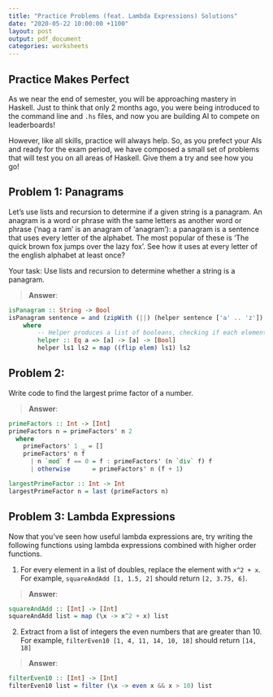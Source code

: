 ```yaml
---
title: "Practice Problems (feat. Lambda Expressions) Solutions"
date: "2020-05-22 10:00:00 +1100"
layout: post
output: pdf_document
categories: worksheets
---
```



## Practice Makes Perfect

As we near the end of semester, you will be approaching mastery in Haskell. Just to think that only 2 months ago, you were being introduced to the command line and ```.hs``` files, and now you are building AI to compete on leaderboards!

However, like all skills, practice will always help. So, as you prefect your AIs and ready for the exam period, we have composed a small set of problems that will test you on all areas of Haskell. Give them a try and see how you go!


## Problem 1: Panagrams

Let’s use lists and recursion to determine if a given string is a panagram. An anagram is a word or phrase with the same letters as another word or phrase (‘nag a ram’ is an anagram of ‘anagram’): a panagram is a sentence that uses every letter of the alphabet. The most popular of these is ‘The quick brown fox jumps over the lazy fox’. See how it uses at every letter of the english alphabet at least once?

Your task: Use lists and recursion to determine whether a string is a panagram.

> __Answer__:

```haskell
isPanagram :: String -> Bool
isPanagram sentence = and (zipWith (||) (helper sentence ['a' .. 'z']) (helper sentence ['A' .. 'Z']))
    where
        -- Helper produces a list of booleans, checking if each element of ls2 is in ls1
        helper :: Eq a => [a] -> [a] -> [Bool]
        helper ls1 ls2 = map ((flip elem) ls1) ls2
```


## Problem 2:

Write code to find the largest prime factor of a number.

> __Answer__:

```haskell
primeFactors :: Int -> [Int]
primeFactors n = primeFactors' n 2
  where
    primeFactors' 1 _ = []
    primeFactors' n f
      | n `mod` f == 0 = f : primeFactors' (n `div` f) f
      | otherwise      = primeFactors' n (f + 1)

largestPrimeFactor :: Int -> Int
largestPrimeFactor n = last (primeFactors n)
```

## Problem 3: Lambda Expressions

Now that you've seen how useful lambda expressions are, try writing the following functions using lambda expressions combined with higher order functions.

1. For every element in a list of doubles, replace the element with ```x^2 + x```. For example, ```squareAndAdd [1, 1.5, 2]``` should return ```[2, 3.75, 6]```.

> __Answer__:

```haskell
squareAndAdd :: [Int] -> [Int]
squareAndAdd list = map (\x -> x^2 + x) list
```

2. Extract from a list of integers the even numbers that are greater than 10. For example, ```filterEven10 [1, 4, 11, 14, 10, 18]``` should return ```[14, 18]```

> __Answer__:

```haskell
filterEven10 :: [Int] -> [Int]
filterEven10 list = filter (\x -> even x && x > 10) list
```
